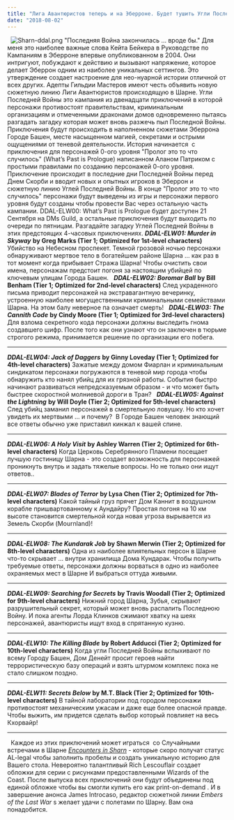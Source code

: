```yaml
---
title: "Лига Авантюристов теперь и на Эберроне. Будет тушить Угли Последней Войны."
date: "2018-08-02"
---
```


  ![Sharn-ddal.png](https://adventurersleague.files.wordpress.com/2018/08/sharn-ddal.png) "Последняя Война закончилась ... вроде бы." Для меня это наиболее важные слова Кейта Бейкера в Руководстве по Кампаниям в Эберроне впервые опубликованном в 2004. Они интригуют, побуждают к действию и вызывают напряжение, которое делает Эберрон одним из наиболее уникальных сеттингов. Это утверждение создает настроение для нео-нуарной истории отличной от всех других. Адепты Гильдии Мастеров имеют честь объявить новую сюжетную линию Лиги Авантюристов происходящую в Шарне. Угли Последней Войны это кампания из двенадцати приключений в которой персонажи противостоят правительствам, криминальным организациям и отмеченными драконами домов одновременно пытаясь разгадать загадку которая может вновь разжечь пыл Последной Войны. Приключения будут происходить в наполненном сюжетами Эберрона Городе Башен, месте насыщенном магией, секретами и острыми ощущениями от теневой деятельности. История начинается  с приключения для персонажей 0-ого уровня "Пролог это то что случилось" (What’s Past is Prologue) написанном Аланом Патриком с простыми правилами по созданию персонажей 0-ого уровня. Приключение происходит в последние дни Последней Войны перед Днем Скорби и вводит новых и опытных игроков в Эберрон и сюжетную линию Углей Последней Войны. В конце "Пролог это то что случилось" персонажи будут выведены из игры и персонажи первого уровня будут созданы чтобы провести Вас через остальную часть кампании. DDAL-ELW00: What’s Past is Prologue будет доступен 21 Сентября на DMs Guild, а остальные приключения будут выходить по очереди по пятницам. Разгадайте загадку Углей Последней Войны в этих предстоящих 4-часовых приключениях. _**DDAL-ELW01: Murder in Skyway**_ **by Greg Marks (Tier 1; Optimized for 1st-level characters)** Убийство на Небесном проспекет. Темной грозовой ночью персонажи обнаруживают мертвое тело в богатейшем районе Шарна ... как раз в тот момент когда прибывает Стража Шарна! Чтобы очистить свои имена, персонажам предстоит погоня за настоящим убийцей по ключевым улицам Города Башен.   _**DDAL-ELW02: Boromar Ball**_ **by Bill Benham (Tier 1; Optimized for 2nd-level characters)** След украденного письма приводит персонажей на экстравагантную вечеринку, устроенную наиболее могущественными криминальными семействами Шарна. На этом балу неверное па означает смерть!   _**DDAL-ELW03: The Cannith Code**_ **by Cindy Moore (Tier 1; Optimized for 3rd-level characters)** Для взлома секретного кода персонажи должны выследить гнома создавшего шифр. После того как они узнают что он заключен в тюрьме строгого режима, принимается решение по организации его побега.

* * *

_**DDAL-ELW04: Jack of Daggers**_ **by Ginny Loveday (Tier 1; Optimized for 4th-level characters)** Зажатые между домом Фиарлан и криминальным синдикатом персонажи погружаются в теневой мир города чтобы обнаружить кто нанял убийц для их грязной работы. События быстро начинают развиваться непредсказуемым образом - и что может быть быстрее скоростной молниевой дороги в Тран?   _**DDAL-ELW05: Against the Lightning**_ **by Will Doyle (Tier 2; Optimized for 5th-level characters)** След убийц заманил персонажей в смертельную ловушку. Но кто хочет увидеть их мертвыми ... и почему?  В Городе Башен человек знающий все ответы обычно уже приставил кинжал к вашей спине.

* * *

_**DDAL-ELW06: A Holy Visit**_ **by Ashley Warren (Tier 2; Optimized for 6th-level characters)** Когда Церковь Серебрянного Пламени посещает лучшую гостиницу Шарна - это создает возможность для персонажей проникнуть внутрь и задать тяжелые вопросы. Но не только они ищут ответов..

* * *

_**DDAL-ELW07: Blades of Terror**_ **by Lysa Chen (Tier 2; Optimized for 7th-level characters)** Какой тайный груз прячет Дом Каннит в воздушном корабле пришвартованному к Аундайру? Простая погоня на 10 км высоте становится смертельной когда новая угроза вырывается из Земель Скорби (Mournland)!

* * *

_**DDAL-ELW08: The Kundarak Job**_ **by Shawn Merwin (Tier 2; Optimized for 8th-level characters)** Одна из наиболее влиятельных персон в Шарне что-то скрывает ... внутри хранилища Дома Кундарак. Чтобы получить требуемые ответы, персонажи должны ворваться в одно из наиболее охраняемых мест в Шарне И выбраться оттуда живыми.

* * *

_**DDAL-ELW09: Searching for Secrets**_ **by Travis Woodall (Tier 2; Optimized for 9th-level characters)** Нижний город Шарна, Зубья, скрывают разрушительный секрет, который может вновь распалить Последнюю Войну. И пока агенты Лорда Клинков сжимают хватку на шеях персонажей, авантюристы ищут вход в спрятанную кузню.

* * *

_**DDAL-ELW10: The Killing Blade**_ **by Robert Adducci (Tier 2; Optimized for 10th-level characters)** Когда угли Последней Войны вспыхивают по всему Городу Башен, Дом Денейт просит героев найти террористическую базу операций и взять штурмом комплекс пока не стало слишком поздно.

* * *

_**DDAL-ELW11: Secrets Below**_ **by M.T. Black (Tier 2; Optimized for 10th-level characters)** В тайной лаборатории под городом персонажи противостоят механическим ужасам и даже еще более опасной правде. Чтобы выжить, им придется сделать выбор который повлияет на весь Кхорвайр!

* * *

  Каждое из этих приключений может играться  со Случайными встречами в Шарне [_Encounters in Sharn_](http://www.dmsguild.com/product/247986/Encounters-in-Sharn) - которые скоро получат статус AL-legal чтобы заполнить пробелы и создать уникальную историю для Вашего стола. Невероятно талантливый Rich Lescouflair создает обложки для серии с рисунками предоставленными Wizards of the Coast. После выпуска всех приключений они будут объединены под единой обложке чтобы вы смогли купить его как print-on-demand . И в завершение анонса James Introcaso, редактор сюжетной линии _Embers of the Last War_ s желает удачи с полетами по Шарну. Вам она понадобится.
